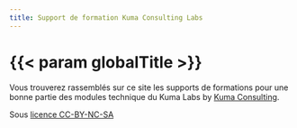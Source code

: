 ```yaml
---
title: Support de formation Kuma Consulting Labs
---
```


# {{< param globalTitle >}}

Vous trouverez rassemblés sur ce site les supports de formations pour une bonne partie des modules technique du Kuma Labs by [Kuma Consulting](https://l.kumalabs.consulting).


Sous [licence CC-BY-NC-SA](https://creativecommons.org/licenses/by-nc-sa/4.0/legalcode.fr)</a>
